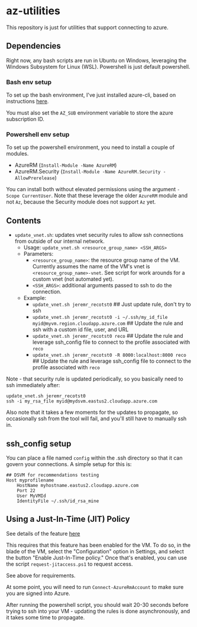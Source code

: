 # az-utilities

This repository is just for utilities that support connecting to azure.

## Dependencies

Right now, any bash scripts are run in Ubuntu on Windows, leveraging the Windows Subsystem for Linux (WSL). Powershell is just default powershell.

### Bash env setup

To set up the bash environment, I've just installed azure-cli, based on instructions [here](https://docs.microsoft.com/en-us/cli/azure/install-azure-cli-apt?view=azure-cli-latest).

You must also set the `AZ_SUB` environment variable to store the azure subscription ID.

### Powershell env setup

To set up the powershell environment, you need to install a couple of modules.

- AzureRM (`Install-Module -Name AzureRM`)
- AzureRM.Security (`Install-Module -Name AzureRM.Security -AllowPrerelease`)

You can install both without elevated permissions using the argument `-Scope CurrentUser`. Note that these leverage the older `AzureRM` module and not `Az`, because the Security module does not support `Az` yet.

## Contents

- `update_vnet.sh`: updates vnet security rules to allow ssh connections from outside of our internal network.
  - Usage: `update_vnet.sh <resource_group_name> <SSH_ARGS>`
  - Parameters:
    - `<resource_group_name>`: the resource group name of the VM. Currently assumes the name of the VM's vnet is `<resource_group_name>-vnet`. See script for work arounds for a custom vnet (not automated yet).
    - `<SSH_ARGS>`: additional arguments passed to ssh to do the connection.
  - Example:
    - `update_vnet.sh jeremr_recotst0` ## Just update rule, don't try to ssh 
    - `update_vnet.sh jeremr_recotst0 -i ~/.ssh/my_id_file myid@myvm.region.cloudapp.azure.com` ## Update the rule and ssh with a custom id file, user, and URL
    - `update_vnet.sh jeremr_recotst0 reco` ## Update the rule and leverage ssh_config file to connect to the profile associated with `reco`
    - `update_vnet.sh jeremr_recotst0 -R 8000:localhost:8000 reco` ## Update the rule and leverage ssh_config file to connect to the profile associated with `reco`

Note - that security rule is updated periodically, so you basically need to ssh immediately after:

```shell
update_vnet.sh jeremr_recotst0
ssh -i my_rsa_file myid@mydsvm.eastus2.cloudapp.azure.com
```

Also note that it takes a few moments for the updates to propagate, so occasionally ssh from the tool will fail, and you'll still have to manually ssh in.

## ssh_config setup

You can place a file named `config` within the .ssh directory so that it can govern your connections. A simple setup for this is:

```ssh_config
## DSVM for recommendations testing
Host myprofilename
    HostName myhostname.eastus2.cloudapp.azure.com
    Port 22
    User MyVMId
    IdentityFile ~/.ssh/id_rsa_mine
```

## Using a Just-In-Time (JIT) Policy

See details of the feature [here](https://docs.microsoft.com/en-us/azure/security-center/security-center-just-in-time)

This requires that this feature has been enabled for the VM. To do so, in the blade of the VM, select the "Configuration" option in Settings, and select the button "Enable Just-In-Time policy." Once that's enabled, you
can use the script `request-jitaccess.ps1` to request access.

See above for requirements.

At some point, you will need to run `Connect-AzureRmAccount` to make sure you are signed into Azure.

After running the powershell script, you should wait 20-30 seconds before trying to ssh into your VM - updating the rules is done asynchronously, and it takes some time to propagate.